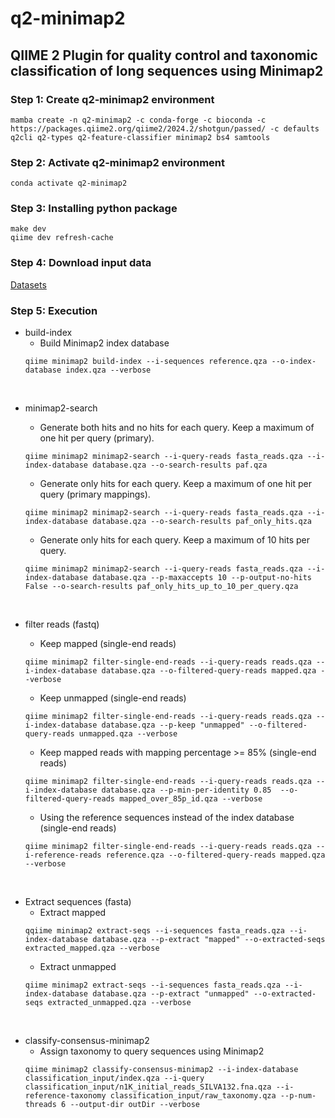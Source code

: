 # q2-minimap2

## QIIME 2 Plugin for quality control and taxonomic classification of long sequences using Minimap2



### Step 1: Create q2-minimap2 environment
```shell
mamba create -n q2-minimap2 -c conda-forge -c bioconda -c https://packages.qiime2.org/qiime2/2024.2/shotgun/passed/ -c defaults q2cli q2-types q2-feature-classifier minimap2 bs4 samtools
```

### Step 2: Activate q2-minimap2 environment
```shell
conda activate q2-minimap2
```

### Step 3: Installing python package
```shell
make dev
qiime dev refresh-cache
```

### Step 4: Download input data
[Datasets](https://polybox.ethz.ch/index.php/s/Y81jl4JAtPjuKH6)

### Step 5: Execution

* build-index
  - Build Minimap2 index database
  ```shell
  qiime minimap2 build-index --i-sequences reference.qza --o-index-database index.qza --verbose
  ```

<br>

* minimap2-search
  - Generate both hits and no hits for each query. Keep a maximum of one hit per query (primary).
  ```shell
  qiime minimap2 minimap2-search --i-query-reads fasta_reads.qza --i-index-database database.qza --o-search-results paf.qza
  ```

  - Generate only hits for each query. Keep a maximum of one hit per query (primary mappings).
  ```shell
  qiime minimap2 minimap2-search --i-query-reads fasta_reads.qza --i-index-database database.qza --o-search-results paf_only_hits.qza
  ```

  - Generate only hits for each query. Keep a maximum of 10 hits per query.
  ```shell
  qiime minimap2 minimap2-search --i-query-reads fasta_reads.qza --i-index-database database.qza --p-maxaccepts 10 --p-output-no-hits False --o-search-results paf_only_hits_up_to_10_per_query.qza
  ```

<br>

* filter reads (fastq)
  - Keep mapped (single-end reads)
  ```shell
  qiime minimap2 filter-single-end-reads --i-query-reads reads.qza --i-index-database database.qza --o-filtered-query-reads mapped.qza --verbose
  ```
  - Keep unmapped (single-end reads)
  ```shell
  qiime minimap2 filter-single-end-reads --i-query-reads reads.qza --i-index-database database.qza --p-keep "unmapped" --o-filtered-query-reads unmapped.qza --verbose
  ```
  - Keep mapped reads with mapping percentage >= 85% (single-end reads)
  ```shell
  qiime minimap2 filter-single-end-reads --i-query-reads reads.qza --i-index-database database.qza --p-min-per-identity 0.85  --o-filtered-query-reads mapped_over_85p_id.qza --verbose
  ```

  - Using the reference sequences instead of the index database (single-end reads)
  ```shell
  qiime minimap2 filter-single-end-reads --i-query-reads reads.qza --i-reference-reads reference.qza --o-filtered-query-reads mapped.qza --verbose
  ```
<br>

* Extract sequences (fasta)
  - Extract mapped
  ```shell
  qqiime minimap2 extract-seqs --i-sequences fasta_reads.qza --i-index-database database.qza --p-extract "mapped" --o-extracted-seqs extracted_mapped.qza --verbose
  ```
  - Extract unmapped
  ```shell
  qiime minimap2 extract-seqs --i-sequences fasta_reads.qza --i-index-database database.qza --p-extract "unmapped" --o-extracted-seqs extracted_unmapped.qza --verbose
  ```


<br>

* classify-consensus-minimap2
  - Assign taxonomy to query sequences using Minimap2
  ```shell
  qiime minimap2 classify-consensus-minimap2 --i-index-database classification_input/index.qza --i-query classification_input/n1K_initial_reads_SILVA132.fna.qza --i-reference-taxonomy classification_input/raw_taxonomy.qza --p-num-threads 6 --output-dir outDir --verbose
  ```
